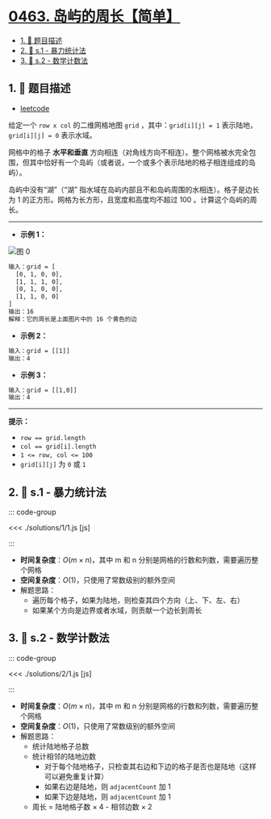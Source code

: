 # [0463. 岛屿的周长【简单】](https://github.com/tnotesjs/TNotes.leetcode/tree/main/notes/0463.%20%E5%B2%9B%E5%B1%BF%E7%9A%84%E5%91%A8%E9%95%BF%E3%80%90%E7%AE%80%E5%8D%95%E3%80%91)

<!-- region:toc -->

- [1. 📝 题目描述](#1--题目描述)
- [2. 🎯 s.1 - 暴力统计法](#2--s1---暴力统计法)
- [3. 🎯 s.2 - 数学计数法](#3--s2---数学计数法)

<!-- endregion:toc -->

## 1. 📝 题目描述

- [leetcode](https://leetcode.cn/problems/island-perimeter/)

给定一个 `row x col` 的二维网格地图 `grid` ，其中：`grid[i][j] = 1` 表示陆地， `grid[i][j] = 0` 表示水域。

网格中的格子 **水平和垂直** 方向相连（对角线方向不相连）。整个网格被水完全包围，但其中恰好有一个岛屿（或者说，一个或多个表示陆地的格子相连组成的岛屿）。

岛屿中没有“湖”（“湖” 指水域在岛屿内部且不和岛屿周围的水相连）。格子是边长为 1 的正方形。网格为长方形，且宽度和高度均不超过 100 。计算这个岛屿的周长。

---

- **示例 1：**

![图 0](https://cdn.jsdelivr.net/gh/tnotesjs/imgs@main/2025-09-12-14-41-36.png)

```txt
输入：grid = [
  [0, 1, 0, 0],
  [1, 1, 1, 0],
  [0, 1, 0, 0],
  [1, 1, 0, 0]
]
输出：16
解释：它的周长是上面图片中的 16 个黄色的边
```

- **示例 2：**

```txt
输入：grid = [[1]]
输出：4
```

- **示例 3：**

```txt
输入：grid = [[1,0]]
输出：4
```

---

**提示：**

- `row == grid.length`
- `col == grid[i].length`
- `1 <= row, col <= 100`
- `grid[i][j]` 为 `0` 或 `1`

## 2. 🎯 s.1 - 暴力统计法

::: code-group

<<< ./solutions/1/1.js [js]

:::

- **时间复杂度**：$O(m \times n)$，其中 m 和 n 分别是网格的行数和列数，需要遍历整个网格
- **空间复杂度**：$O(1)$，只使用了常数级别的额外空间
- 解题思路：
  - 遍历每个格子，如果为陆地，则检查其四个方向（上、下、左、右）
  - 如果某个方向是边界或者水域，则贡献一个边长到周长

## 3. 🎯 s.2 - 数学计数法

::: code-group

<<< ./solutions/2/1.js [js]

:::

- **时间复杂度**：$O(m \times n)$，其中 m 和 n 分别是网格的行数和列数，需要遍历整个网格
- **空间复杂度**：$O(1)$，只使用了常数级别的额外空间
- 解题思路：
  - 统计陆地格子总数
  - 统计相邻的陆地边数
    - 对于每个陆地格子，只检查其右边和下边的格子是否也是陆地（这样可以避免重复计算）
    - 如果右边是陆地，则 `adjacentCount` 加 1
    - 如果下边是陆地，则 `adjacentCount` 加 1
  - 周长 = 陆地格子数 × 4 - 相邻边数 × 2
